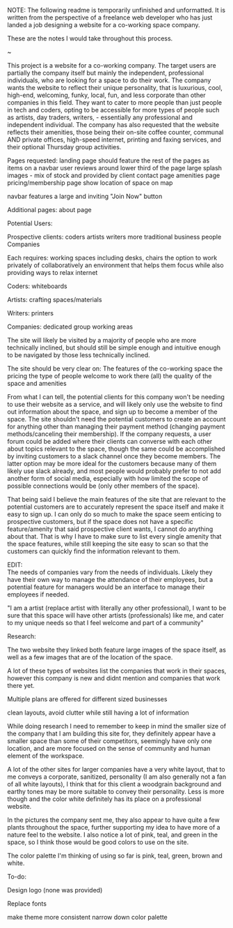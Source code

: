 NOTE: The following readme is temporarily unfinished and unformatted. It is written from the perspective of a freelance web developer who has just landed a job designing a website for a co-working space company.

These are the notes I would take throughout this process.

~

This project is a website for a co-working company. The target users are partially the company itself but mainly the independent, professional individuals, who are looking for a space to do their work. The company wants the website to reflect their unique personality, that is luxurious, cool, high-end, welcoming, funky, local, fun, and less corporate than other companies in this field. They want to cater to more people than just people in tech and coders, opting to be accessible for more types of people such as artists, day traders, writers, - essentially any professional and independent individual. The company has also requested that the website reflects their amenities, those being their on-site coffee counter, communal AND private offices, high-speed internet, printing and faxing services, and their optional Thursday group activities.

Pages requested:
  landing page
    should feature the rest of the pages as items on a navbar
    user reviews around lower third of the page
    large splash images - mix of stock and provided by client
  contact page
  amenities page
  pricing/membership page
    show location of space on map

  navbar features a large and inviting "Join Now" button

Additional pages:
  about page



Potential Users:

  Prospective clients:
    coders
    artists
    writers
    more traditional business people
    Companies

  Each requires:
    working spaces including desks, chairs
    the option to work privately of collaboratively
    an environment that helps them focus while also providing ways to relax
    internet

  Coders:
    whiteboards

  Artists:
    crafting spaces/materials

  Writers:
    printers

  Companies:
    dedicated group working areas

The site will likely be visited by a majority of people who are more technically inclined, but should still be simple enough and intuitive enough to be navigated by those less technically inclined.

The site should be very clear on:
  The features of the co-working space
  the pricing
  the type of people welcome to work there (all)
  the quality of the space and amenities

From what I can tell, the potential clients for this company won't be needing to use their website as a service, and will likely only use the website to find out information about the space, and sign up to become a member of the space. The site shouldn't need the potential customers to create an account for anything other than managing their payment method (changing payment methods/canceling their membership). If the company requests, a user forum could be added where their clients can converse with each other about topics relevant to the space, though the same could be accomplished by inviting customers to a slack channel once they become members. The latter option may be more ideal for the customers because many of them likely use slack already, and most people would probably prefer to not add another form of social media, especially with how limited the scope of possible connections would be (only other members of the space).

That being said I believe the main features of the site that are relevant to the potential customers are to accurately represent the space itself and make it easy to sign up. I can only do so much to make the space seem enticing to prospective customers, but if the space does not have a specific feature/amenity that said prospective client wants, I cannot do anything about that. That is why I have to make sure to list every single amenity that the space features, while still keeping the site easy to scan so that the customers can quickly find the information relevant to them.


EDIT:   
  The needs of companies vary from the needs of individuals. Likely they have their own way to manage the attendance of their employees, but a potential feature for managers would be an interface to manage their employees if needed.



"I am a artist (replace artist with literally any other professional), I want to be sure that this space will have other artists (professionals) like me, and cater to my unique needs so that I feel welcome and part of a community"


Research:

  The two website they linked both feature large images of the space itself, as well as a few images that are of the location of the space.

  A lot of these types of websites list the companies that work in their spaces, however this company is new and didnt mention and companies that work there yet.

  Multiple plans are offered for different sized businesses

  clean layouts, avoid clutter while still having a lot of information

  While doing research I need to remember to keep in mind the smaller size of the company that I am building this site for, they definitely appear have a smaller space than some of their competitors, seemingly have only one location, and are more focused on the sense of community and human element of the workspace.

  A lot of the other sites for larger companies have a very white layout, that to me conveys a corporate, sanitized, personality (I am also generally not a fan of all white layouts), I think that for this client a woodgrain background and earthy tones may be more suitable to convey their personality. Less is more though and the color white definitely has its place on a professional website.

  In the pictures the company sent me, they also appear to have quite a few plants throughout the space, further supporting my idea to have more of a nature feel to the website. I also notice a lot of pink, teal, and green in the space, so I think those would be good colors to use on the site.

  The color palette I'm thinking of using so far is pink, teal, green, brown and white.


To-do:

  Design logo (none was provided)

  Replace fonts

  make theme more consistent
    narrow down color palette
